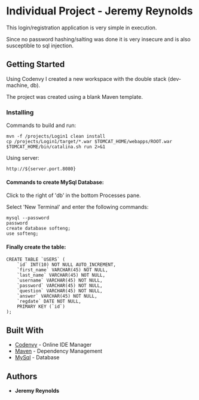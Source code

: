# Individual Project - Jeremy Reynolds

This login/registration application is very simple in execution.

Since no password hashing/salting was done it is very insecure and is also susceptible to sql injection.

## Getting Started

Using Codenvy I created a new workspace with the double stack (dev-machine, db).

The project was created using a blank Maven template.

### Installing

Commands to build and run:
```
mvn -f /projects/Login1 clean install 
cp /projects/Login1/target/*.war $TOMCAT_HOME/webapps/ROOT.war 
$TOMCAT_HOME/bin/catalina.sh run 2>&1
```
Using server:
```
http://${server.port.8080}
```

#### Commands to create MySql Database:

Click to the right of 'db' in the bottom Processes pane.

Select 'New Terminal' and enter the following commands:
```
mysql --password
password
create database softeng;
use softeng;
```
#### Finally create the table:
```
CREATE TABLE `USERS` (
	`id` INT(10) NOT NULL AUTO_INCREMENT,
	`first_name` VARCHAR(45) NOT NULL,
	`last_name` VARCHAR(45) NOT NULL,
	`username` VARCHAR(45) NOT NULL,
	`password` VARCHAR(45) NOT NULL,
	`question` VARCHAR(45) NOT NULL,
	`answer` VARCHAR(45) NOT NULL,
	`regdate` DATE NOT NULL,
	PRIMARY KEY (`id`)
);
```

## Built With
* [Codenvy](https://codenvy.io/) - Online IDE Manager
* [Maven](https://maven.apache.org/) - Dependency Management
* [MySql](https://www.mysql.com/) - Database

## Authors

* **Jeremy Reynolds**

